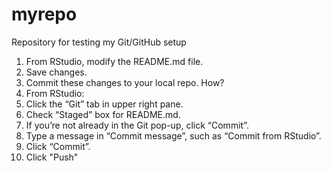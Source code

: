 # myrepo
Repository for testing my Git/GitHub setup

1. From RStudio, modify the README.md file. 
2. Save  changes.
3. Commit these changes to your local repo. How?
4. From RStudio:
5. Click the “Git” tab in upper right pane.
6. Check “Staged” box for README.md.
7. If you’re not already in the Git pop-up, click “Commit”.
8. Type a message in “Commit message”, such as “Commit from RStudio”.
9. Click “Commit”.
10. Click "Push"